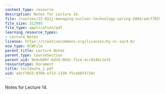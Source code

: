 ```yaml
---
content_type: resource
description: Notes for Lecture 14.
file: /courses/22-812j-managing-nuclear-technology-spring-2004/adcf76559768e7131339f5ceb8f4718c_lec14note_1.pdf
file_size: 312995
file_type: application/pdf
learning_resource_types:
- Lecture Notes
license: https://creativecommons.org/licenses/by-nc-sa/4.0/
ocw_type: OCWFile
parent_title: Lecture Notes
parent_type: CourseSection
parent_uid: 8e9cb89f-6d3d-0b9c-f2ce-4cc8246c1e35
resourcetype: Document
title: lec14note_1.pdf
uid: adcf7655-9768-e713-1339-f5ceb8f4718c
---
```

Notes for Lecture 14.